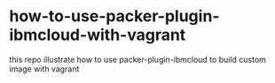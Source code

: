# how-to-use-packer-plugin-ibmcloud-with-vagrant
this repo illustrate how to use packer-plugin-ibmcloud to build custom image with vagrant
